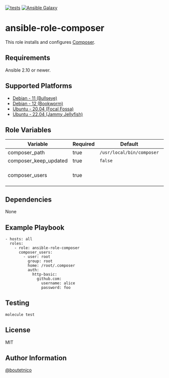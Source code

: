 [![tests](https://github.com/boutetnico/ansible-role-composer/workflows/Test%20ansible%20role/badge.svg)](https://github.com/boutetnico/ansible-role-composer/actions?query=workflow%3A%22Test+ansible+role%22)
[![Ansible Galaxy](https://img.shields.io/badge/galaxy-boutetnico.composer-blue.svg)](https://galaxy.ansible.com/boutetnico/composer)

ansible-role-composer
=====================

This role installs and configures [Composer](https://getcomposer.org/).

Requirements
------------

Ansible 2.10 or newer.

Supported Platforms
-------------------

- [Debian - 11 (Bullseye)](https://wiki.debian.org/DebianBullseye)
- [Debian - 12 (Bookworm)](https://wiki.debian.org/DebianBookworm)
- [Ubuntu - 20.04 (Focal Fossa)](http://releases.ubuntu.com/20.04/)
- [Ubuntu - 22.04 (Jammy Jellyfish)](http://releases.ubuntu.com/22.04/)

Role Variables
--------------

| Variable                 | Required | Default                     | Choices   | Comments                                      |
|--------------------------|----------|-----------------------------|-----------|-----------------------------------------------|
| composer_path            | true     | `/usr/local/bin/composer`   | string    |                                               |
| composer_keep_updated    | true     | `false`                     | bool      |                                               |
| composer_users           | true     |                             | list      | Configuration object. See `defaults/main.yml`.|

Dependencies
------------

None

Example Playbook
----------------

    - hosts: all
      roles:
        - role: ansible-role-composer
          composer_users:
            - user: root
              group: root
              home: /root/.composer
              auth:
                http-basic:
                  github.com:
                    username: alice
                    password: foo

Testing
-------

    molecule test

License
-------

MIT

Author Information
------------------

[@boutetnico](https://github.com/boutetnico)
